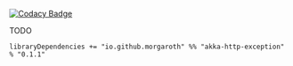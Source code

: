 
[![Codacy Badge](https://www.codacy.com/project/badge/673a346de5fe46ad8bb15e46bd9ce440)](https://www.codacy.com/app/mateuszjaje/akka-http-exception)

TODO


```
libraryDependencies += "io.github.morgaroth" %% "akka-http-exception" % "0.1.1"
```
